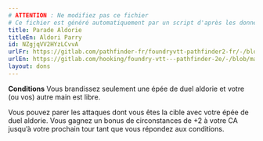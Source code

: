 ```yaml
---
# ATTENTION : Ne modifiez pas ce fichier
# Ce fichier est généré automatiquement par un script d'après les données du module Foundry VTT officiel et de sa traduction
title: Parade Aldorie
titleEn: Aldori Parry
id: NZgjqVV2HYzLCvvA
urlFr: https://gitlab.com/pathfinder-fr/foundryvtt-pathfinder2-fr/-/blob/master/data/feats/NZgjqVV2HYzLCvvA.htm
urlEn: https://gitlab.com/hooking/foundry-vtt---pathfinder-2e/-/blob/master/packs/data/feats.db/aldori-parry.json
layout: dons
---
```

**Conditions** Vous brandissez seulement une épée de duel aldorie et votre (ou vos) autre main est libre.

Vous pouvez parer les attaques dont vous êtes la cible avec votre épée de duel aldorie. Vous gagnez un bonus de circonstances de +2 à votre CA jusqu’à votre prochain tour tant que vous répondez aux conditions.
